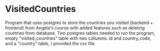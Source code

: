 # VisitedCountries
Program that uses postgres to store the countries you visited (backend + frontend) from Angela's course with added features such as deleting countries from database.
Two postgres tables needed to run the program, empty "visited_countries" table with two collumns: id and country_code, and a "country" table, I provided the csv file.

